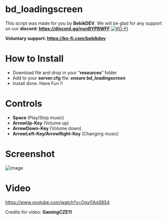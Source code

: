 # bd_loadingscreen

This script was made for you by **BebikDEV**. We will be glad for any support on our **discord: https://discord.gg/nunBYPBWFF**
[![KO-FI](https://github.com/Bebicek/bd_loadingscreen/assets/133703817/69e57ffb-c19a-403b-b270-dd5b7b6aaa22)
](https://ko-fi.com/bebikdev)

**Voluntary support: https://ko-fi.com/bebikdev**

# How to Install
- Download file and drop in your “**resources**” folder
- Add to your **server.cfg** file:  ***ensure bd_loadingscreen***
- Install done. Have Fun !!

# Controls
- **Space** (Play/Stop music)
- **ArrowUp-Key** (Volume up)
- **ArrowDown-Key** (Volume down)
- **ArrowLeft-Key/ArrowRight-Key** (Changing music)

# Screenshot
![image](https://github.com/Bebicek/bd_loadingscreen/assets/133703817/c7ce2d81-b03f-44e2-9906-8388dfd00c23)


# Video
https://www.youtube.com/watch?v=OgyI1AqS8S4

Credits for video: **GamingCZE11**
